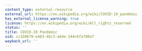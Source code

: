 ```yaml
---
content_type: external-resource
external_url: https://en.wikipedia.org/wiki/COVID-19_pandemic
has_external_license_warning: true
license: https://en.wikipedia.org/wiki/All_rights_reserved
status: ''
title: COVID-19 Pandemic
uid: cc1b8678-e483-4bc3-a64e-244c6fa780a7
wayback_url: ''
---
```

